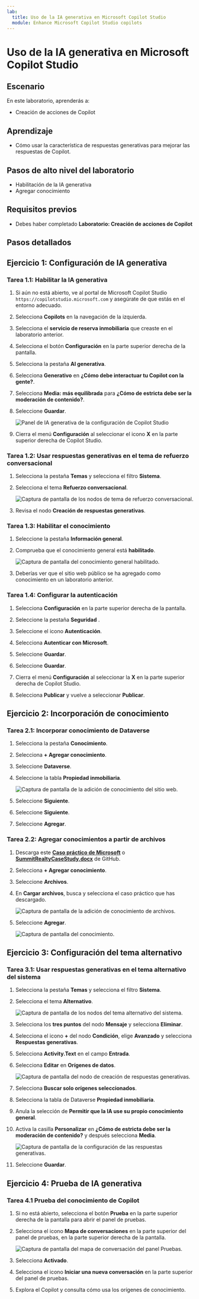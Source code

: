 ```yaml
---
lab:
  title: Uso de la IA generativa en Microsoft Copilot Studio
  module: Enhance Microsoft Copilot Studio copilots
---
```


# Uso de la IA generativa en Microsoft Copilot Studio

## Escenario

En este laboratorio, aprenderás a:

- Creación de acciones de Copilot

## Aprendizaje

- Cómo usar la característica de respuestas generativas para mejorar las respuestas de Copilot.

## Pasos de alto nivel del laboratorio

- Habilitación de la IA generativa
- Agregar conocimiento
  
## Requisitos previos

- Debes haber completado **Laboratorio: Creación de acciones de Copilot**

## Pasos detallados

## Ejercicio 1: Configuración de IA generativa

### Tarea 1.1: Habilitar la IA generativa

1. Si aún no está abierto, ve al portal de Microsoft Copilot Studio `https://copilotstudio.microsoft.com` y asegúrate de que estás en el entorno adecuado.

1. Selecciona **Copilots** en la navegación de la izquierda.

1. Selecciona el **servicio de reserva inmobiliaria** que creaste en el laboratorio anterior.

1. Selecciona el botón **Configuración** en la parte superior derecha de la pantalla.

1. Selecciona la pestaña **AI generativa**.

1. Selecciona **Generativo** en **¿Cómo debe interactuar tu Copilot con la gente?**.

1. Selecciona **Media: más equilibrada** para **¿Cómo de estricta debe ser la moderación de contenido?**.

1. Seleccione **Guardar**.

    ![Panel de IA generativa de la configuración de Copilot Studio](../media/settings-generative-ai-2.png)

1. Cierra el menú **Configuración** al seleccionar el icono **X** en la parte superior derecha de Copilot Studio.

### Tarea 1.2: Usar respuestas generativas en el tema de refuerzo conversacional

1. Selecciona la pestaña **Temas** y selecciona el filtro **Sistema**.

1. Selecciona el tema **Refuerzo conversacional**.

    ![Captura de pantalla de los nodos de tema de refuerzo conversacional.](../media/conversational-boosting-topic-original.png)

1. Revisa el nodo **Creación de respuestas generativas**.

### Tarea 1.3: Habilitar el conocimiento

1. Seleccione la pestaña **Información general**.

1. Comprueba que el conocimiento general está **habilitado**.

    ![Captura de pantalla del conocimiento general habilitado.](../media/general-knowledge-2.png)

1. Deberías ver que el sitio web público se ha agregado como conocimiento en un laboratorio anterior.

### Tarea 1.4: Configurar la autenticación

1. Selecciona **Configuración** en la parte superior derecha de la pantalla.

1. Seleccione la pestaña **Seguridad** .

1. Seleccione el icono **Autenticación**.

1. Selecciona **Autenticar con Microsoft**.

1. Seleccione **Guardar**.

1. Seleccione **Guardar**.

1. Cierra el menú **Configuración** al seleccionar la **X** en la parte superior derecha de Copilot Studio.

1. Selecciona **Publicar** y vuelve a seleccionar **Publicar**.

## Ejercicio 2: Incorporación de conocimiento

### Tarea 2.1: Incorporar conocimiento de Dataverse

1. Selecciona la pestaña **Conocimiento**.

1. Selecciona **+ Agregar conocimiento**.

1. Seleccione **Dataverse**.

1. Seleccione la tabla **Propiedad inmobiliaria**.

    ![Captura de pantalla de la adición de conocimiento del sitio web.](../media/add-dataverse-knowedge-step1.png)

1. Seleccione **Siguiente**.

1. Seleccione **Siguiente**.

1. Seleccione **Agregar**.

### Tarea 2.2: Agregar conocimientos a partir de archivos

1. Descarga este [**Caso práctico de Microsoft**](https://download.microsoft.com/documents/customerevidence/Files/4000007499/SummitRealtyCaseStudy.docx) o [**SummitRealtyCaseStudy.docx**](../../Allfiles/SummitRealtyCaseStudy.docx) de GitHub.

1. Selecciona **+ Agregar conocimiento**.

1. Seleccione **Archivos**.

1. En **Cargar archivos**, busca y selecciona el caso práctico que has descargado.

    ![Captura de pantalla de la adición de conocimiento de archivos.](../media/add-file-knowledge.png)

1. Seleccione **Agregar**.

    ![Captura de pantalla del conocimiento.](../media/knowledge-added.png)

## Ejercicio 3: Configuración del tema alternativo

### Tarea 3.1: Usar respuestas generativas en el tema alternativo del sistema

1. Selecciona la pestaña **Temas** y selecciona el filtro **Sistema**.

1. Selecciona el tema **Alternativo**.

    ![Captura de pantalla de los nodos del tema alternativo del sistema.](../media/fallback-topic-original.png)

1. Selecciona los **tres puntos** del nodo **Mensaje** y selecciona **Eliminar**.

1. Selecciona el icono **+** del nodo **Condición**, elige **Avanzado** y selecciona **Respuestas generativas**.

1. Selecciona **Activity.Text** en el campo **Entrada**.

1. Selecciona **Editar** en **Orígenes de datos**.

    ![Captura de pantalla del nodo de creación de respuestas generativas.](../media/fallback-topic-answers-2.png)

1. Selecciona **Buscar solo orígenes seleccionados**.

1. Selecciona la tabla de Dataverse **Propiedad inmobiliaria**.

1. Anula la selección de **Permitir que la IA use su propio conocimiento general**.

1. Activa la casilla **Personalizar** en **¿Cómo de estricta debe ser la moderación de contenido?** y después selecciona **Media**.

    ![Captura de pantalla de la configuración de las respuestas generativas.](../media/fallback-topic-answers-knowledge-2.png)

1. Seleccione **Guardar**.

## Ejercicio 4: Prueba de IA generativa

### Tarea 4.1 Prueba del conocimiento de Copilot

1. Si no está abierto, selecciona el botón **Prueba** en la parte superior derecha de la pantalla para abrir el panel de pruebas.

1. Selecciona el icono **Mapa de conversaciones** en la parte superior del panel de pruebas, en la parte superior derecha de la pantalla.

    ![Captura de pantalla del mapa de conversación del panel Pruebas.](../media/test-pane-conversation-map.png)

1. Selecciona **Activado**.

1. Selecciona el icono **Iniciar una nueva conversación** en la parte superior del panel de pruebas.

1. Explora el Copilot y consulta cómo usa los orígenes de conocimiento.
